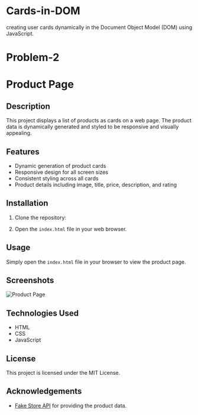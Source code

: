 # Cards-in-DOM
 creating user cards dynamically in the Document Object Model (DOM) using JavaScript.

# Problem-2
# Product Page

## Description
This project displays a list of products as cards on a web page. The product data is dynamically generated and styled to be responsive and visually appealing.

## Features
- Dynamic generation of product cards
- Responsive design for all screen sizes
- Consistent styling across all cards
- Product details including image, title, price, description, and rating

## Installation
1. Clone the repository:
    
2. Open the `index.html` file in your web browser.

## Usage
Simply open the `index.html` file in your browser to view the product page.

## Screenshots
![Product Page](screenshots/product-page.png)

## Technologies Used
- HTML
- CSS
- JavaScript

## License
This project is licensed under the MIT License.

## Acknowledgements
- [Fake Store API](https://fakestoreapi.com) for providing the product data.
